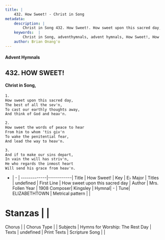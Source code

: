 ```yaml
---
title: |
    432. How Sweet! - Christ in Song
metadata:
    description: |
        Christ in Song 432. How Sweet!. How sweet upon this sacred day, The best of all the sev'n, To cast our earthly thoughts away, And think of God and heav'n.
    keywords:  |
        Christ in Song, adventhymnals, advent hymnals, How Sweet!, How sweet upon this sacred day. 
    author: Brian Onang'o
---
```


#### Advent Hymnals
## 432. HOW SWEET!
####  Christ in Song,

```txt
1.
How sweet upon this sacred day,
The best of all the sev'n,
To cast our earthly thoughts away,
And think of God and heav'n.

2.
How sweet the words of peace to hear
From him to whom 'tis giv'n
To wake the penitential fear,
And lead the way to heav'n.

3.
And if to make our sins depart,
In vain the will has striv'n,
He who regards the inmost heart
Will send his grace from heav'n.

```

- |   -  |
-------------|------------|
Title | How Sweet! |
Key | E♭ Major |
Titles | undefined |
First Line | How sweet upon this sacred day |
Author | Mrs. Follen
Year | 1908
Composer| Kingsley |
Hymnal|  - |
Tune| ELIZABETHTOWN |
Metrical pattern | |
# Stanzas |  |
Chorus |  |
Chorus Type |  |
Subjects | Hymns for Worship: The Rest Day |
Texts | undefined |
Print Texts | 
Scripture Song |  |
    
